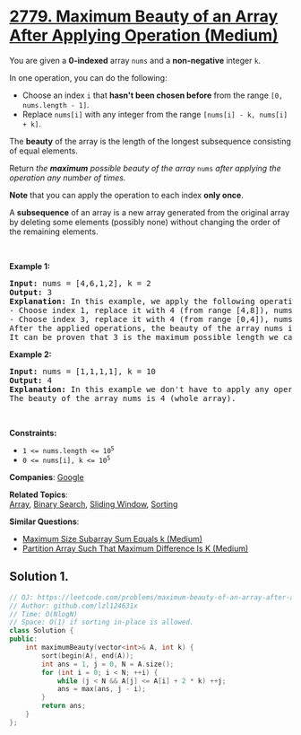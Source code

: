 # [2779. Maximum Beauty of an Array After Applying Operation (Medium)](https://leetcode.com/problems/maximum-beauty-of-an-array-after-applying-operation)

<p>You are given a <strong>0-indexed</strong> array <code>nums</code> and a <strong>non-negative</strong> integer <code>k</code>.</p>
<p>In one operation, you can do the following:</p>
<ul>
	<li>Choose an index <code>i</code> that <strong>hasn't been chosen before</strong> from the range <code>[0, nums.length - 1]</code>.</li>
	<li>Replace <code>nums[i]</code> with any integer from the range <code>[nums[i] - k, nums[i] + k]</code>.</li>
</ul>
<p>The <strong>beauty</strong> of the array is the length of the longest subsequence consisting of equal elements.</p>
<p>Return <em>the <strong>maximum</strong> possible beauty of the array </em><code>nums</code><em> after applying the operation any number of times.</em></p>
<p><strong>Note</strong> that you can apply the operation to each index <strong>only once</strong>.</p>
<p>A&nbsp;<strong>subsequence</strong> of an array is a new array generated from the original array by deleting some elements (possibly none) without changing the order of the remaining elements.</p>
<p>&nbsp;</p>
<p><strong class="example">Example 1:</strong></p>
<pre><strong>Input:</strong> nums = [4,6,1,2], k = 2
<strong>Output:</strong> 3
<strong>Explanation:</strong> In this example, we apply the following operations:
- Choose index 1, replace it with 4 (from range [4,8]), nums = [4,4,1,2].
- Choose index 3, replace it with 4 (from range [0,4]), nums = [4,4,1,4].
After the applied operations, the beauty of the array nums is 3 (subsequence consisting of indices 0, 1, and 3).
It can be proven that 3 is the maximum possible length we can achieve.
</pre>
<p><strong class="example">Example 2:</strong></p>
<pre><strong>Input:</strong> nums = [1,1,1,1], k = 10
<strong>Output:</strong> 4
<strong>Explanation:</strong> In this example we don't have to apply any operations.
The beauty of the array nums is 4 (whole array).
</pre>
<p>&nbsp;</p>
<p><strong>Constraints:</strong></p>
<ul>
	<li><code>1 &lt;= nums.length &lt;= 10<sup>5</sup></code></li>
	<li><code>0 &lt;= nums[i], k &lt;= 10<sup>5</sup></code></li>
</ul>

**Companies**:
[Google](https://leetcode.com/company/google)

**Related Topics**:  
[Array](https://leetcode.com/tag/array/), [Binary Search](https://leetcode.com/tag/binary-search/), [Sliding Window](https://leetcode.com/tag/sliding-window/), [Sorting](https://leetcode.com/tag/sorting/)

**Similar Questions**:
* [Maximum Size Subarray Sum Equals k (Medium)](https://leetcode.com/problems/maximum-size-subarray-sum-equals-k/)
* [Partition Array Such That Maximum Difference Is K (Medium)](https://leetcode.com/problems/partition-array-such-that-maximum-difference-is-k/)

## Solution 1.

```cpp
// OJ: https://leetcode.com/problems/maximum-beauty-of-an-array-after-applying-operation
// Author: github.com/lzl124631x
// Time: O(NlogN)
// Space: O(1) if sorting in-place is allowed.
class Solution {
public:
    int maximumBeauty(vector<int>& A, int k) {
        sort(begin(A), end(A));
        int ans = 1, j = 0, N = A.size();
        for (int i = 0; i < N; ++i) {
            while (j < N && A[j] <= A[i] + 2 * k) ++j;
            ans = max(ans, j - i);
        }
        return ans;
    }
};
```